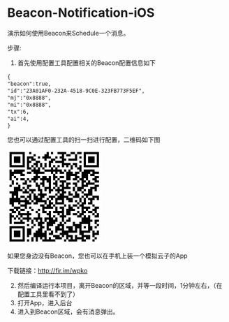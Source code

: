 # Beacon-Notification-iOS
演示如何使用Beacon来Schedule一个消息。

步骤:

1. 首先使用配置工具配置相关的Beacon配置信息如下
```
{
"beacon":true,
"id":"23A01AF0-232A-4518-9C0E-323FB773F5EF",
"mj":"0x8888",
"mi":"0x8888",
"tx":6,
"ai":4,
}
```

您也可以通过配置工具的扫一扫进行配置，二维码如下图

 ![image](https://raw.githubusercontent.com/Sensoro/Beacon-Notification-iOS/master/Resources/Notification.JPG)

如果您身边没有Beacon，您也可以在手机上装一个模拟云子的App

下载链接：http://fir.im/wpko

2. 然后编译运行本项目，离开Beacon的区域，并等一段时间，1分钟左右，（在配置工具里看不到了）
3. 打开App，进入后台
4. 进入到Beacon区域，会有消息弹出。





